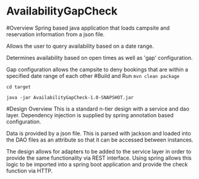# AvailabilityGapCheck
#Overview
Spring based java application that loads campsite and reservation
information from a json file.

Allows the user to query availability based on a date range.

Determines availability based on open times as well as 'gap' configuration.

Gap configuration allows the campsite to deny bookings that are within a 
specified date range of each other
#Build and Run
`mvn clean package`

`cd target`

`java -jar AvailabilityGapCheck-1.0-SNAPSHOT.jar`

#Design Overview
This is a standard n-tier design with a service and dao layer.  Dependency injection
is supplied by spring annotation based configuration.

Data is provided by a json file.  This is parsed with jackson and loaded into the DAO files
as an attribute so that it can be accessed between instances.

The design allows for adapters to be added to the service layer in order to provide the 
same functionality via REST interface.  Using spring allows this logic to be imported into
a spring boot application and provide the check function via HTTP. 
